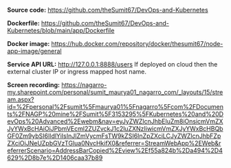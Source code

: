 **Source code:** https://github.com/theSumit67/DevOps-and-Kubernetes

**Dockerfile:** https://github.com/theSumit67/DevOps-and-Kubernetes/blob/main/app/Dockerfile

**Docker image:** https://hub.docker.com/repository/docker/thesumit67/node-app-image/general

**Service API URL:** http://127.0.0.1:8888/users    If deployed on cloud then the external cluster IP or ingress mapped host name.

**Screen recording:** https://nagarro-my.sharepoint.com/personal/sumit_maurya01_nagarro_com/_layouts/15/stream.aspx?id=%2Fpersonal%2Fsumit%5Fmaurya01%5Fnagarro%5Fcom%2FDocuments%2FNAGP%20mine%2FSumit%5F3153295%5FKubernetes%20and%20DevOps%20Advanced%2Ewebm&nav=eyJyZWZlcnJhbEluZm8iOnsicmVmZXJyYWxBcHAiOiJPbmVEcml2ZUZvckJ1c2luZXNzIiwicmVmZXJyYWxBcHBQbGF0Zm9ybSI6IldlYiIsInJlZmVycmFsTW9kZSI6InZpZXciLCJyZWZlcnJhbFZpZXciOiJNeUZpbGVzTGlua0NvcHkifX0&referrer=StreamWebApp%2EWeb&referrerScenario=AddressBarCopied%2Eview%2Ef55a824b%2Da494%2D4629%2D8b7e%2D1406caa37b89
